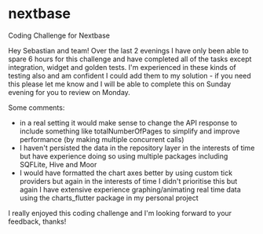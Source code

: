 # nextbase

Coding Challenge for Nextbase

Hey Sebastian and team! Over the last 2 evenings I have only been able to spare 6 hours for this
challenge and have completed all of the tasks except integration, widget and golden tests. I'm
experienced in these kinds of testing also and am confident I could add them to my solution - if you
need this please let me know and I will be able to complete this on Sunday evening for you to review
on Monday.

Some comments:
- in a real setting it would make sense to change the API response to include something like
totalNumberOfPages to simplify and improve performance (by making multiple concurrent calls)
- I haven't persisted the data in the repository layer in the interests of time but have experience
doing so using multiple packages including SQFLite, Hive and Moor
- I would have formatted the chart axes better by using custom tick providers but again in the
interests of time I didn't prioritise this but again I have extensive experience graphing/animating
real time data using the charts_flutter package in my personal project

I really enjoyed this coding challenge and I'm looking forward to your feedback, thanks!
